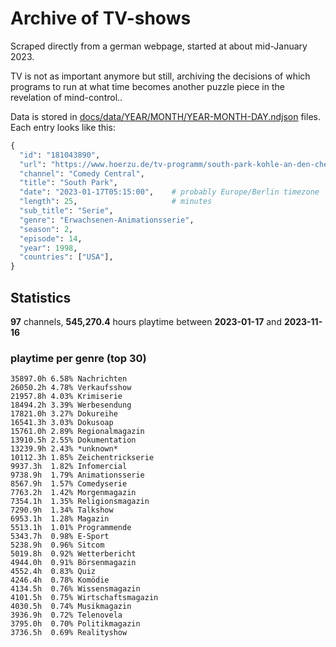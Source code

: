 # Archive of TV-shows

Scraped directly from a german webpage, started at about mid-January 2023.

TV is not as important anymore but still, archiving the decisions of which programs to run at what time
becomes another puzzle piece in the revelation of mind-control.. 

Data is stored in [docs/data/YEAR/MONTH/YEAR-MONTH-DAY.ndjson](docs/data/) files. 
Each entry looks like this:

```python
{
  "id": "181043890", 
  "url": "https://www.hoerzu.de/tv-programm/south-park-kohle-an-den-chefkoch/bid_181043890/", 
  "channel": "Comedy Central", 
  "title": "South Park", 
  "date": "2023-01-17T05:15:00",    # probably Europe/Berlin timezone 
  "length": 25,                     # minutes 
  "sub_title": "Serie", 
  "genre": "Erwachsenen-Animationsserie", 
  "season": 2, 
  "episode": 14, 
  "year": 1998, 
  "countries": ["USA"],
}
```

## Statistics

**97** channels, **545,270.4** hours playtime between **2023-01-17** and **2023-11-16**


### playtime per genre (top 30)

    35897.0h 6.58% Nachrichten
    26050.2h 4.78% Verkaufsshow
    21957.8h 4.03% Krimiserie
    18494.2h 3.39% Werbesendung
    17821.0h 3.27% Dokureihe
    16541.3h 3.03% Dokusoap
    15761.0h 2.89% Regionalmagazin
    13910.5h 2.55% Dokumentation
    13239.9h 2.43% *unknown*
    10112.3h 1.85% Zeichentrickserie
    9937.3h  1.82% Infomercial
    9738.9h  1.79% Animationsserie
    8567.9h  1.57% Comedyserie
    7763.2h  1.42% Morgenmagazin
    7354.1h  1.35% Religionsmagazin
    7290.9h  1.34% Talkshow
    6953.1h  1.28% Magazin
    5513.1h  1.01% Programmende
    5343.7h  0.98% E-Sport
    5238.9h  0.96% Sitcom
    5019.8h  0.92% Wetterbericht
    4944.0h  0.91% Börsenmagazin
    4552.4h  0.83% Quiz
    4246.4h  0.78% Komödie
    4134.5h  0.76% Wissensmagazin
    4101.5h  0.75% Wirtschaftsmagazin
    4030.5h  0.74% Musikmagazin
    3936.9h  0.72% Telenovela
    3795.0h  0.70% Politikmagazin
    3736.5h  0.69% Realityshow
